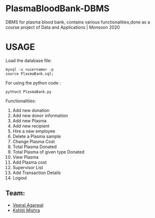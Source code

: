 # PlasmaBloodBank-DBMS
DBMS for plasma blood bank, contains various functionalities,done as a course project of Data and Applications | Monsoon 2020

# USAGE

Load the database file:
```
mysql -u <username> -p
source PlasmaBank.sql;
```  
For using the python code : 
```
python3 PlasmaBank.py
```

Functionalities:
1. Add new donation
2. Add new donor information
3. Add new Plasma
4. Add new recipient
5. Hire a new employee
6. Delete a Plasma sample
7. Change Plasma Cost
8. Total Plasma Donated
9. Total Plasma of given type Donated
10. View Plasma
11. Add Plasma cost
12. Supervisor List
13. Add Transaction Details
14. Logout

## Team:
* [Veeral Agarwal](https://github.com/veeral-agarwal)
* [Kshitij Mishra](https://github.com/kshmis)

